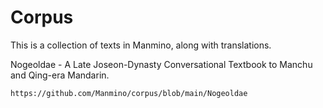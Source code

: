 # Corpus

This is a collection of texts in Manmino, along with translations.

  Nogeoldae - A Late Joseon-Dynasty Conversational Textbook to Manchu and Qing-era Mandarin. 
  
    https://github.com/Manmino/corpus/blob/main/Nogeoldae
